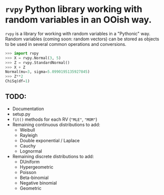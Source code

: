 # `rvpy` Python library working with random variables in an OOish way.

`rvpy` is a library for working with random variables in a "Pythonic" way.
Random variables (coming soon: random vectors) can be stored as objects to be
used in several common operations and conversions.

```python
>>> import rvpy
>>> X = rvpy.Normal(3, 5)
>>> Z = rvpy.StandardNormal()
>>> X + Z
Normal(mu=3, sigma=5.0990195135927845)
>>> Z**2
ChiSq(df=1)
```

## TODO:
* Documentation
* setup.py
* `fit()` methods for each RV (`"MLE"`, `"MOM"`)
* Remaining continuous distributions to add:
    - Weibull
    - Rayleigh
    - Double exponential / Laplace
    - Cauchy
    - Lognormal
* Remaining discrete distributions to add:
    - DUniform
    - Hypergeometric
    - Poisson
    - Beta-binomial
    - Negative binomial
    - Geometric



